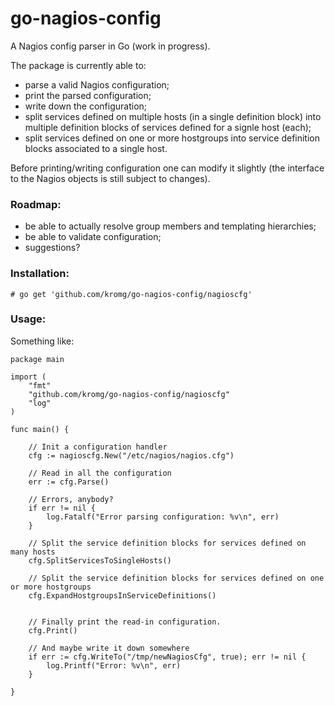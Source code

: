 # go-nagios-config
A Nagios config parser in Go (work in progress).

The package is currently able to:
- parse a valid Nagios configuration;
- print the parsed configuration;
- write down the configuration;
- split services defined on multiple hosts (in a single definition block) into multiple definition blocks of services defined for a signle host (each);
- split services defined on one or more hostgroups into service definition blocks associated to a single host.

Before printing/writing configuration one can modify it slightly (the interface to the Nagios objects is still subject to changes).

### Roadmap:
- be able to actually resolve group members and templating hierarchies;
- be able to validate configuration;
- suggestions?


### Installation:

    # go get 'github.com/kromg/go-nagios-config/nagioscfg'



### Usage:

Something like:

    package main

    import (
    	"fmt"
    	"github.com/kromg/go-nagios-config/nagioscfg"
    	"log"
    )

    func main() {

    	// Init a configuration handler
    	cfg := nagioscfg.New("/etc/nagios/nagios.cfg")

    	// Read in all the configuration
    	err := cfg.Parse()

    	// Errors, anybody?
    	if err != nil {
    		log.Fatalf("Error parsing configuration: %v\n", err)
    	}

    	// Split the service definition blocks for services defined on many hosts
    	cfg.SplitServicesToSingleHosts()

    	// Split the service definition blocks for services defined on one or more hostgroups
		cfg.ExpandHostgroupsInServiceDefinitions()


    	// Finally print the read-in configuration.
    	cfg.Print()

    	// And maybe write it down somewhere
    	if err := cfg.WriteTo("/tmp/newNagiosCfg", true); err != nil {
		    log.Printf("Error: %v\n", err)
	    }

    }